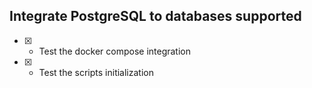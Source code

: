 ## Integrate PostgreSQL to databases supported

- [X] - Test the docker compose integration
- [X] - Test the scripts initialization

